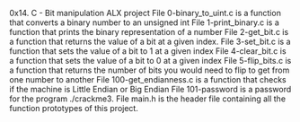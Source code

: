 0x14. C - Bit manipulation ALX project
File 0-binary_to_uint.c is a function that converts a binary number to an unsigned int
File 1-print_binary.c is a function that prints the binary representation of a number
File 2-get_bit.c is a function that returns the value of a bit at a given index.
File 3-set_bit.c is a function that sets the value of a bit to 1 at a given index
File 4-clear_bit.c is a function that sets the value of a bit to 0 at a given index
File 5-flip_bits.c is a function that returns the number of bits you would need to flip to get from one number to another
File 100-get_endianness.c is a function that checks if the machine is Little Endian or Big Endian
File 101-password is a password for the program ./crackme3.
File main.h is the header file containing all the function prototypes of this project.
